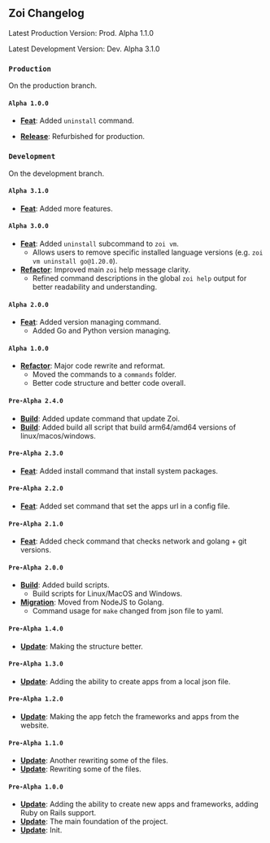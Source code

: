 ## Zoi Changelog

Latest Production Version: Prod. Alpha 1.1.0

Latest Development Version: Dev. Alpha 3.1.0

### `Production`

On the production branch.

#### `Alpha 1.0.0`

- **[Feat](https://codeberg.org/Zusty/Zoi/commit/45d4d74fbdbf3cdb47e055ce07a93435e69f7da2)**: Added `uninstall` command.

- **[Release](https://codeberg.org/Zusty/Zoi/commit/954706a8151564bd9ccbb10abc394b40553aa423)**: Refurbished for production.

### `Development`

On the development branch.

#### `Alpha 3.1.0`

- **[Feat](https://codeberg.org/Zusty/Zoi/commit/d65011791c625875a62c6f3e913ab603363ed1c5)**: Added more features.

#### `Alpha 3.0.0`

- **[Feat](https://codeberg.org/Zusty/Zoi/commit/ca69280ea5d4646443f802d8d93b4d41329201d4)**: Added `uninstall` subcommand to `zoi vm`.
  - Allows users to remove specific installed language versions (e.g. `zoi vm uninstall go@1.20.0`).
- **[Refactor](https://codeberg.org/Zusty/Zoi/commit/fdf6829e6f4d38d132d390ee2ab8db4b5908757b)**: Improved main `zoi` help message clarity.
  - Refined command descriptions in the global `zoi help` output for better readability and understanding.

#### `Alpha 2.0.0`

- **[Feat](https://codeberg.org/Zusty/Zoi/commit/10bb62995a36af7ac7a40189f61da3ea3d32f22c)**: Added version managing command.
  - Added Go and Python version managing.

#### `Alpha 1.0.0`

- **[Refactor](https://codeberg.org/Zusty/Zoi/commit/dd14259cbc068a909f8f199d18e74336974c3509)**: Major code rewrite and reformat.
  - Moved the commands to a `commands` folder.
  - Better code structure and better code overall.

#### `Pre-Alpha 2.4.0`

- **[Build](https://codeberg.org/Zusty/Zoi/commit/6cee0ebc1f1628b24199b49eec357af754e98e5d)**: Added update command that update Zoi.
- **[Build](https://codeberg.org/Zusty/Zoi/commit/a4f934a124944c0c43823cb1c4aa1ee125f24e66)**: Added build all script that build arm64/amd64 versions of linux/macos/windows.

#### `Pre-Alpha 2.3.0`

- **[Feat](https://codeberg.org/Zusty/Zoi/commit/0301d37024cc4039ed48732ca79dcbaaa676fe5b)**: Added install command that install system packages.

#### `Pre-Alpha 2.2.0`

- **[Feat](https://codeberg.org/Zusty/Zoi/commit/df797efeb464ad0bb44779c5cd483dada90b44e5)**: Added set command that set the apps url in a config file.

#### `Pre-Alpha 2.1.0`

- **[Feat](https://codeberg.org/Zusty/Zoi/commit/15f346515d59259912658fbfe612765f89ef8adf)**: Added check command that checks network and golang + git versions.

#### `Pre-Alpha 2.0.0`

- **[Build](https://codeberg.org/Zusty/Zoi/commit/f9e2ac0e85666e4278b0879660345002e192a160)**: Added build scripts.
  - Build scripts for Linux/MacOS and Windows.
- **[Migration](https://codeberg.org/Zusty/Zoi/commit/63e15431d8942837c5f61a86bccfb8a49da4ef75)**: Moved from NodeJS to Golang.
  - Command usage for `make` changed from json file to yaml.

#### `Pre-Alpha 1.4.0`

- **[Update](https://codeberg.org/Zusty/Zoi/commit/398566c19919fed4e4e1a8384e94130576b8379b)**: Making the structure better.

#### `Pre-Alpha 1.3.0`

- **[Update](https://codeberg.org/Zusty/Zoi/commit/2ec7db3bbea65b5f3edd996ec3e203fb0256f9d9)**: Adding the ability to create apps from a local json file.

#### `Pre-Alpha 1.2.0`

- **[Update](https://codeberg.org/Zusty/Zoi/commit/25207842ee535b2a4c6d565f84bebdd3aa46b339)**: Making the app fetch the frameworks and apps from the website.

#### `Pre-Alpha 1.1.0`

- **[Update](https://codeberg.org/Zusty/Zoi/commit/f678c78064148f1bffaf431f0ead31b6afcdd38f)**: Another rewriting some of the files.
- **[Update](https://codeberg.org/Zusty/Zoi/commit/f1754a8f1fc18a340fd77ead980d01cc7070f317)**: Rewriting some of the files.

#### `Pre-Alpha 1.0.0`

- **[Update](https://codeberg.org/Zusty/Zoi/commit/7b993ddff04ed2f2998a59b1e3fae7c6566ef39e)**: Adding the ability to create new apps and frameworks, adding Ruby on Rails support.
- **[Update](https://codeberg.org/Zusty/Zoi/commit/de07cf7c2a99e595cbdc2d2e4c44222597561e8a)**: The main foundation of the project.
- **[Update](https://codeberg.org/Zusty/Zoi/commit/6aa33bc8d65ddc14fcd8d502eaad8275185b1098)**: Init.
